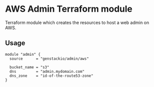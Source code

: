 # AWS Admin Terraform module

Terraform module which creates the resources to host a web admin on AWS.

## Usage

```hcl
module "admin" {
  source      = "genstackio/admin/aws"

  bucket_name = "s3"
  dns         = "admin.mydomain.com"
  dns_zone    = "id-of-the-route53-zone"
}
```
